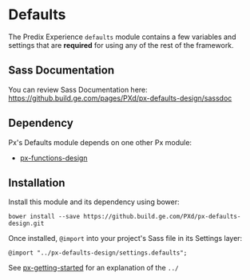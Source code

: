 # Defaults

The Predix Experience `defaults` module contains a few variables and settings that are **required** for using any of the rest of the framework.

## Sass Documentation

You can review Sass Documentation here: https://github.build.ge.com/pages/PXd/px-defaults-design/sassdoc

## Dependency

Px's Defaults module depends on one other Px module:

* [px-functions-design](https://github.build.ge.com/PXd/px-functions-design)

## Installation

Install this module and its dependency using bower:

    bower install --save https://github.build.ge.com/PXd/px-defaults-design.git

Once installed, `@import` into your project's Sass file in its Settings layer:

    @import "../px-defaults-design/settings.defaults";

See [px-getting-started](https://github.build.ge.com/PXd/px-getting-started#a-note-about-relative-import-paths) for an explanation of the `../`